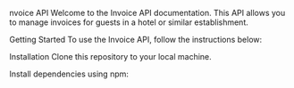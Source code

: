 nvoice API Welcome to the Invoice API documentation. This API allows you to manage invoices for guests in a hotel or similar establishment.

Getting Started To use the Invoice API, follow the instructions below:

Installation Clone this repository to your local machine.

Install dependencies using npm: